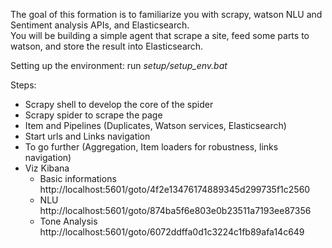 The goal of this formation is to familiarize you with scrapy, watson NLU and Sentiment analysis APIs, and Elasticsearch.  
You will be building a simple agent that scrape a site, feed some parts to watson, and store the result into Elasticsearch.

Setting up the environment: run _setup/setup_env.bat_

Steps:
* Scrapy shell to develop the core of the spider
* Scrapy spider to scrape the page
* Item and Pipelines (Duplicates, Watson services, Elasticsearch)
* Start urls and Links navigation
* To go further (Aggregation, Item loaders for robustness, links navigation)
* Viz Kibana
    * Basic informations  http://localhost:5601/goto/4f2e13476174889345d299735f1c2560
    * NLU                 http://localhost:5601/goto/874ba5f6e803e0b23511a7193ee87356
    * Tone Analysis       http://localhost:5601/goto/6072ddffa0d1c3224c1fb89afa14c649
